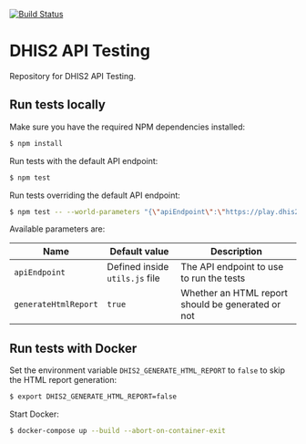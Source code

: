 [![Build Status](https://travis-ci.org/dhis2/api-tests.svg?branch=master)](https://travis-ci.org/dhis2/api-tests)

# DHIS2 API Testing

Repository for DHIS2 API Testing.

## Run tests locally

Make sure you have the required NPM dependencies installed:

```sh
$ npm install
```

Run tests with the default API endpoint:

```sh
$ npm test
```

Run tests overriding the default API endpoint:

```sh
$ npm test -- --world-parameters "{\"apiEndpoint\":\"https://play.dhis2.org/demo/api/27\",\"generateHtmlReport\":false}"
```

Available parameters are:

| Name | Default value | Description |
| --- | --- | --- |
| `apiEndpoint` | Defined inside `utils.js` file | The API endpoint to use to run the tests  |
| `generateHtmlReport` | `true` | Whether an HTML report should be generated or not |

## Run tests with Docker

Set the environment variable `DHIS2_GENERATE_HTML_REPORT` to `false` to skip the HTML report generation:

```sh
$ export DHIS2_GENERATE_HTML_REPORT=false
```

Start Docker:

```sh
$ docker-compose up --build --abort-on-container-exit
```
